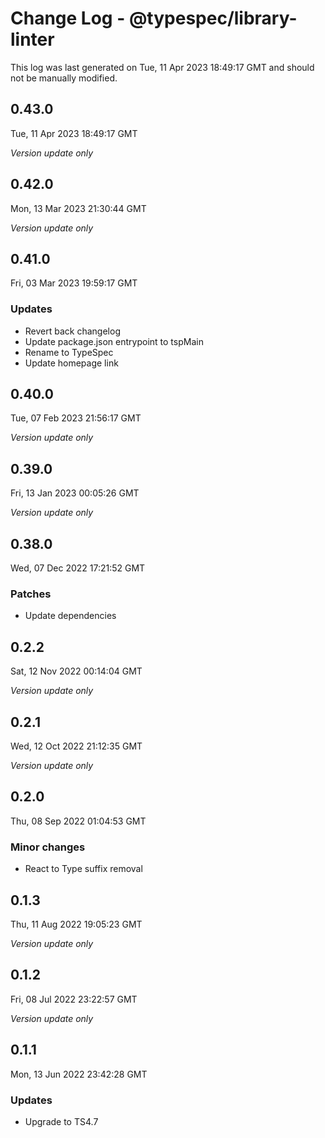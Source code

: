 # Change Log - @typespec/library-linter

This log was last generated on Tue, 11 Apr 2023 18:49:17 GMT and should not be manually modified.

## 0.43.0
Tue, 11 Apr 2023 18:49:17 GMT

_Version update only_

## 0.42.0
Mon, 13 Mar 2023 21:30:44 GMT

_Version update only_

## 0.41.0
Fri, 03 Mar 2023 19:59:17 GMT

### Updates

- Revert back changelog
- Update package.json entrypoint to tspMain
- Rename to TypeSpec
- Update homepage link

## 0.40.0
Tue, 07 Feb 2023 21:56:17 GMT

_Version update only_

## 0.39.0
Fri, 13 Jan 2023 00:05:26 GMT

_Version update only_

## 0.38.0
Wed, 07 Dec 2022 17:21:52 GMT

### Patches

- Update dependencies

## 0.2.2
Sat, 12 Nov 2022 00:14:04 GMT

_Version update only_

## 0.2.1
Wed, 12 Oct 2022 21:12:35 GMT

_Version update only_

## 0.2.0
Thu, 08 Sep 2022 01:04:53 GMT

### Minor changes

- React to Type suffix removal

## 0.1.3
Thu, 11 Aug 2022 19:05:23 GMT

_Version update only_

## 0.1.2
Fri, 08 Jul 2022 23:22:57 GMT

_Version update only_

## 0.1.1
Mon, 13 Jun 2022 23:42:28 GMT

### Updates

- Upgrade to TS4.7

